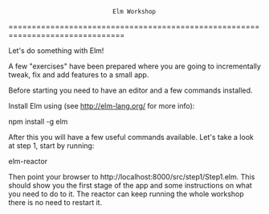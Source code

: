 

                                 Elm Workshop
===============================================================================


Let's do something with Elm!

A few "exercises" have been prepared where you are going to incrementally tweak, fix and add features to a small app.

Before starting you need to have an editor and a few commands installed.

Install Elm using (see http://elm-lang.org/ for more info):

  npm install -g elm

After this you will have a few useful commands available. Let's take a look at step 1, start by running:

  elm-reactor

Then point your browser to http://localhost:8000/src/step1/Step1.elm. This should show you the first stage of the app and some instructions on what you need to do to it. The reactor can keep running the whole workshop there is no need to restart it.

